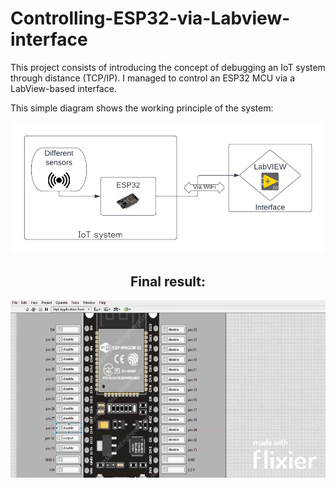 # Controlling-ESP32-via-Labview-interface
This project consists of introducing the concept of debugging an IoT system through distance (TCP/IP). I managed to control an ESP32 MCU via a LabView-based interface.

This simple diagram shows the working principle of the system:
<div style="text-align: center;">
    <img src="https://github.com/Melek-Cherif/Controlling-ESP32-via-Labview-interface/blob/d2e590a1638bb5cffa556764f0d2ac48977601f9/project/images/Blank%20diagram.png" alt="Diagram" width="700">
<div>

## Final result:
<div style="text-align: center;">
    <img src="https://github.com/Melek-Cherif/Controlling-ESP32-via-Labview-interface/blob/5f2b3a114fa1eeff450acc4bba796ba77ecfaada/project/images/New%20Project.gif" alt="Diagram" width="800">
<div>

